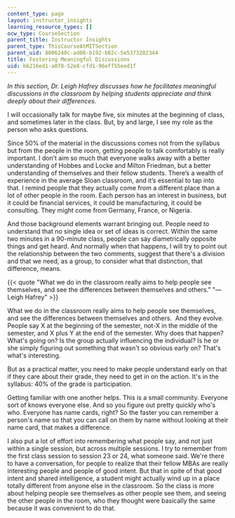 ```yaml
---
content_type: page
layout: instructor_insights
learning_resource_types: []
ocw_type: CourseSection
parent_title: Instructor Insights
parent_type: ThisCourseAtMITSection
parent_uid: 8006240c-ad08-b192-b82c-5e5373202344
title: Fostering Meaningful Discussions
uid: b6216ed1-a078-52e8-cfd1-96eff55eed1f
---
```


_In this section, Dr. Leigh Hafrey discusses how he facilitates meaningful discussions in the classroom by helping students appreciate and think deeply about their differences._

I will occasionally talk for maybe five, six minutes at the beginning of class, and sometimes later in the class. But, by and large, I see my role as the person who asks questions.

Since 50% of the material in the discussions comes not from the syllabus but from the people in the room, getting people to talk comfortably is really important. I don’t aim so much that everyone walks away with a better understanding of Hobbes and Locke and Milton Friedman, but a better understanding of themselves and their fellow students. There’s a wealth of experience in the average Sloan classroom, and it’s essential to tap into that. I remind people that they actually come from a different place than a lot of other people in the room. Each person has an interest in business, but it could be financial services, it could be manufacturing, it could be consulting. They might come from Germany, France, or Nigeria.

And those background elements warrant bringing out. People need to understand that no single idea or set of ideas is correct. Within the same two minutes in a 90-minute class, people can say diametrically opposite things and get heard. And normally when that happens, I will try to point out the relationship between the two comments, suggest that there's a division and that we need, as a group, to consider what that distinction, that difference, means.

{{< quote "What we do in the classroom really aims to help people see themselves, and see the differences between themselves and others." "— Leigh Hafrey" >}}

What we do in the classroom really aims to help people see themselves, and see the differences between themselves and others.  And they evolve. People say X at the beginning of the semester, not-X in the middle of the semester, and X plus Y at the end of the semester. Why does that happen? What's going on? Is the group actually influencing the individual? Is he or she simply figuring out something that wasn't so obvious early on? That's what's interesting.

But as a practical matter, you need to make people understand early on that if they care about their grade, they need to get in on the action. It's in the syllabus: 40% of the grade is participation.

Getting familiar with one another helps. This is a small community. Everyone sort of knows everyone else. And so you figure out pretty quickly who's who. Everyone has name cards, right? So the faster you can remember a person's name so that you can call on them by name without looking at their name card, that makes a difference.

I also put a lot of effort into remembering what people say, and not just within a single session, but across multiple sessions. I try to remember from the first class session to session 23 or 24, what someone said. We're there to have a conversation, for people to realize that their fellow MBAs are really interesting people and people of good intent. But that in spite of that good intent and shared intelligence, a student might actually wind up in a place totally different from anyone else in the classroom. So the class is more about helping people see themselves as other people see them, and seeing the other people in the room, who they thought were basically the same because it was convenient to do that.